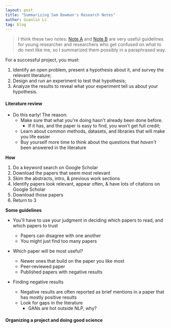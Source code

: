 ```yaml
---
layout: post
title: "Summarizing Sam Bowman's Research Notes"
author: Guanlin Li
tag: blog
---
```


> I think these two notes: [Note A](https://drive.google.com/file/d/155uXtw5GQsdEnSSwHNtsDSv0WEafBGwH/view) and [Note B](https://drive.google.com/file/d/1ilAvEVIXZENL0VxfA5iaiA9U5_9GWvV0/view) are very useful guidelines for young researcher and researchers who get confused on what to do next like me, so I summarized them possibly in a paraphrased way.



For a successful project, you must:

1. Identify an open problem, present a hypothesis about it, and survey the relevant literature;
2. Design and run an experiment to test that hypothesis;
3. Analyze the results to reveal what your experiment tell us about your hypothesis.



#### Literature review

- Do this early! The reason:
  - Make sure that what you're doing hasn't already been done before.
    - If it has, and the paper is easy to find, you won't get full credit;
  - Learn about common methods, datasets, and libraries that will make you life easier
  - Buy yourself more time to think about the questions that *haven't* been answered in the literature

**How**

1. Do a keyword search on Google Scholar
2. Download the papers that seem most relevant
3. Skim the abstracts, intro, & previous work sections
4. Identify papers look relevant, appear often, & have lots of citations on Google Scholar
5. Download those papers
6. Return to 3

**Some guidelines**

- You'll have to use your judgment in deciding which papers to read, and which papers to trust
  - Papers can disagree with one another
  - You might just find too many papers

- Which paper will be most useful?
  - Newer ones that build on the paper you like most
  - Peer-reviewed paper
  - Published papers with negative results
- Finding negative results
  - Negative results are often reported as brief mentions in a paper that has mostly positive results
  - Look for gaps in the literature
    - GANs are hot outside NLP, why?



#### Organizing a project and doing good science

